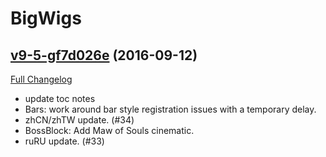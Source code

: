 # BigWigs

## [v9-5-gf7d026e](https://github.com/BigWigsMods/BigWigs/tree/f7d026e2404d66abe07881539ba6a8120ebc4d2f) (2016-09-12) [](#top)
[Full Changelog](https://github.com/BigWigsMods/BigWigs/compare/v9...f7d026e2404d66abe07881539ba6a8120ebc4d2f)

-   update toc notes  
-   Bars: work around bar style registration issues with a temporary delay.  
-   zhCN/zhTW update. (#34)  
-   BossBlock: Add Maw of Souls cinematic.  
-   ruRU update. (#33)  
